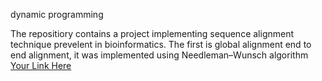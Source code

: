 dynamic programming

The repositiory contains a project implementing sequence alignment technique prevelent in bioinformatics. The first is global alignment end to end alignment, it was implemented using Needleman–Wunsch algorithm [Your Link Here](https://en.wikipedia.org/wiki/Needleman%E2%80%93Wunsch_algorithm)
